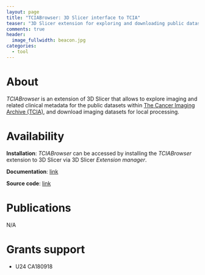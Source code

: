 ```yaml
---
layout: page
title: "TCIABrowser: 3D Slicer interface to TCIA"
teaser: "3D Slicer extension for exploring and downloading public datasets from The Cancer Imaging Archive"
comments: true
header:
  image_fullwidth: beacon.jpg
categories:
  - tool
---
```


# About

_TCIABrowser_ is an extension of 3D Slicer that allows to explore imaging and related clinical metadata for the public datasets within [The Cancer Imaging Archive (TCIA)](http://thecancerimagingarchive.net/), and download imaging datasets for local processing.

# Availability

**Installation**: _TCIABrowser_ can be accessed by installing the _TCIABrowser_ extension to 3D Slicer via 3D Slicer _Extension manager_.

**Documentation**: [link](https://www.slicer.org/wiki/Documentation/Nightly/Extensions/TCIABrowser)

**Source code**: [link](https://github.com/QIICR/TCIABrowser)

# Publications

N/A

# Grants support

* U24 CA180918
